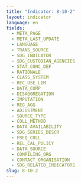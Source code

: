 ```yaml
---
title: "Indicator: 8-10-2"
layout: indicator
language: en
fields:
  - META_PAGE
  - META_LAST_UPDATE
  - LANGUAGE
  - TRANS_SOURCE
  - SDG_INDICATOR
  - SDG_CUSTODIAN_AGENCIES
  - STAT_CONC_DEF
  - RATIONALE
  - CLASS_SYSTEM
  - REC_USE_LIM
  - DATA_COMP
  - DISAGGREGATION
  - IMPUTATION
  - REG_AGG
  - ADJUSTMENT
  - SOURCE_TYPE
  - COLL_METHOD
  - DATA_AVAILABILITY
  - SDG_SERIES_DESCR
  - FREQ_COLL
  - REL_CAL_POLICY
  - DATA_SOURCE
  - COMPILING_ORG
  - CONTACT_ORGANISATION
  - SDG_RELATED_INDICATORS
slug: 8-10-2
---
```

